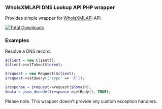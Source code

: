 ### WhoisXMLAPI DNS Lookup API PHP wrapper

Provides simple wrapper for [WhoisXMLAPI](https://dns-lookup-api.whoisxmlapi.com/docs) API.

[![Total Downloads](https://img.shields.io/packagist/dt/paravibe/dnslookup.svg?style=flat-square)](https://packagist.org/packages/paravibe/dnslookup)

### Examples

Resolve a DNS record.
```php
$client = new Client();
$client->setToken($token);

$request = new Request($client);
$request->setQuery(['type' => 'A']);

$response = $request->request($domain);
$data = json_decode($response->getBody(), TRUE);
```

Please note. This wrapper doesn't provide any custom exception handlers. 
